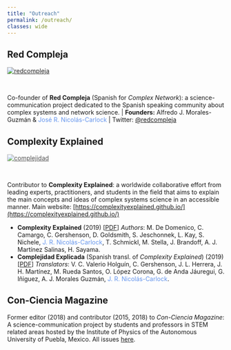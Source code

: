 ```yaml
---
title: "Outreach"
permalink: /outreach/
classes: wide
---
```


## Red Compleja

<a href="https://twitter.com/redcompleja">
<img src="{{ site.url }}{{ site.baseurl }}/assets/images/redcompleja.png" alt="redcompleja" class="full" style="opacity:0.95;filter:alpha(opacity=95);"></a>

<!--
&nbsp;
**Red Compleja** es un espacio de divulgación en Español sobre la ciencia de sistemas complejos y redes. \| Fundadores: Alfredo J. Morales-Guzmán & José R. Nicolás-Carlock \| Twitter: [@redcompleja](https://twitter.com/redcompleja)
-->

&nbsp;

Co-founder of **Red Compleja** (Spanish for _Complex Network_): a science-communication project dedicated to the Spanish speaking community about complex systems and network science. \| **Founders:** Alfredo J. Morales-Guzmán & <span style="color:CornflowerBlue">José R. Nicolás-Carlock</span> \| Twitter: <a href="https://twitter.com/redcompleja" target="_blank">@redcompleja</a>

## Complexity Explained

<a href="https://complexityexplained.github.io/">
<img src="{{ site.url }}{{ site.baseurl }}/assets/images/complejidad.png" alt="complejidad" class="full" style="opacity:0.75;filter:alpha(opacity=75);"></a>

&nbsp;

Contributor to **Complexity Explained**: a worldwide collaborative effort from leading experts, practitioners, and students in the field that aims to explain the main concepts and ideas of complex systems science in an accessible manner. Main website: [https://complexityexplained.github.io/](https://complexityexplained.github.io/)

* **Complexity Explained** (2019) \[[PDF](https://complexityexplained.github.io/ComplexityExplained.pdf)\] _Authors_: M. De Domenico, C. Camargo, C. Gershenson, D. Goldsmith, S. Jeschonnek, L. Kay, S. Nichele, <span style="color:CornflowerBlue">J. R. Nicolás-Carlock</span>, T. Schmickl, M. Stella, J. Brandoff, A. J. Martínez Salinas, H. Sayama.
* **Complejidad Explicada** (Spanish transl. of *Complexity Explained*\) (2019) \[[PDF](https://complexityexplained.github.io/ComplexityExplained[Spanish].pdf)\] _Translators_: V. C. Valerio Holguín, C. Gershenson, J. L. Herrera, J. H. Martínez, M. Rueda Santos, O. López Corona, G. de Anda Jáuregui, G. Iñiguez, A. J. Morales Guzmán, <span style="color:CornflowerBlue">J. R. Nicolás-Carlock</span>.

## Con-Ciencia Magazine
Former editor (2018) and contributor (2015, 2018) to _Con-Ciencia Magazine_: A science-communication project by students and professors in STEM related areas hosted by the Institute of Physics of the Autonomous University of Puebla, Mexico. All issues [here](http://www.ifuap.buap.mx/vinculacion/revistaCon-ciencia.php).

<!-- 
[![complejidad]({{ site.url }}{{ site.baseurl }}/assets/images/complejidad.png){: .full}](https://complexityexplained.github.io/) 
-->

<!-- 
<a href="https://complexityexplained.github.io/">
<img src="{{ site.url }}{{ site.baseurl }}/assets/images/complejidad.png" alt="complejidad" class="full" style="opacity:0.75;filter:alpha(opacity=75);"></a>
-->
